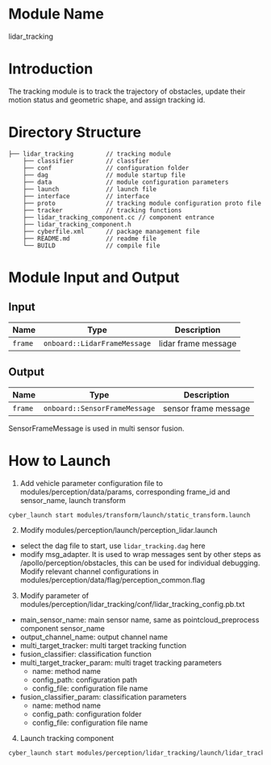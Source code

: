 # Module Name
lidar_tracking

# Introduction
The tracking module is to track the trajectory of obstacles, update their motion status and geometric shape, and assign tracking id.

# Directory Structure
```
├── lidar_tracking         // tracking module
    ├── classifier         // classfier
    ├── conf               // configuration folder
    ├── dag                // module startup file
    ├── data               // module configuration parameters
    ├── launch             // launch file
    ├── interface          // interface
    ├── proto              // tracking module configuration proto file
    ├── tracker            // tracking functions
    ├── lidar_tracking_component.cc // component entrance
    ├── lidar_tracking_component.h
    ├── cyberfile.xml      // package management file
    ├── README.md          // readme file
    └── BUILD              // compile file
```

# Module Input and Output
## Input
| Name              | Type                            | Description       |
| ----------------- | ------------------------------- | ----------------- |
| `frame`           | `onboard::LidarFrameMessage`    | lidar frame message |

## Output
| Name              | Type                            | Description     |
| ----------------- | ------------------------------- | --------------- |
| `frame`           | `onboard::SensorFrameMessage`   | sensor frame message |

SensorFrameMessage is used in multi sensor fusion.

# How to Launch

1. Add vehicle parameter configuration file to modules/perception/data/params, corresponding frame_id and sensor_name, launch transform
```bash
cyber_launch start modules/transform/launch/static_transform.launch
```

2. Modify modules/perception/launch/perception_lidar.launch
- select the dag file to start, use `lidar_tracking.dag` here
- modify msg_adapter. It is used to wrap messages sent by other steps as /apollo/perception/obstacles, this can be used for individual debugging. Modify relevant channel configurations in modules/perception/data/flag/perception_common.flag

3. Modify parameter of modules/perception/lidar_tracking/conf/lidar_tracking_config.pb.txt
- main_sensor_name: main sensor name, same as pointcloud_preprocess component sensor_name
- output_channel_name: output channel name
- multi_target_tracker: multi target tracking function
- fusion_classifier: classification function
- multi_target_tracker_param: multi traget tracking parameters
  - name: method name
  - config_path: configuration path
  - config_file: configuration file name
- fusion_classifier_param: classification parameters
  - name: method name
  - config_path: configuration folder
  - config_file: configuration file name

4. Launch tracking component
```bash
cyber_launch start modules/perception/lidar_tracking/launch/lidar_tracking.launch
```
